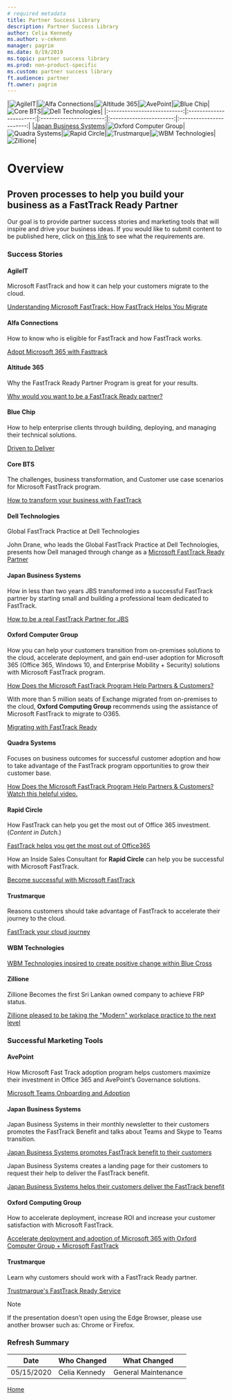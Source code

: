 ```yaml
---
# required metadata
title: Partner Success Library
description: Partner Success Library
author: Celia Kennedy
ms.author: v-cekenn
manager: pagrim
ms.date: 8/19/2019
ms.topic: partner success library
ms.prod: non-product-specific
ms.custom: partner success library
ft.audience: partner
ft.owner: pagrim
---
```


|![AgileIT](https://ftdocs-bcm.azureedge.net/public/agile-logo-v5.png)|![Alfa Connections](https://ftdocs-bcm.azureedge.net/public/alfa-logo-v4.png)|![Altitude 365](https://ftdocs-bcm.azureedge.net/public/altitude-365-v2.png)|![AvePoint](https://ftdocs-bcm.azureedge.net/public/avepoint-logo.png )|![Blue Chip](https://ftdocs-bcm.azureedge.net/public/blue-chip-logo-v1.png)|![Core BTS](https://ftdocs-bcm.azureedge.net/public/corebts-logo-v1.png)|![Dell Technologies](https://ftdocs-bcm.azureedge.net/public/dell-logo-v3.png)|
|:---------------------------:|:-----------------------:|:-----------------------:|:-----------------------:|:-----------------------:|
|[Japan Business Systems](https://ftdocs-bcm.azureedge.net/public/japanese-business-systems-v1.png)|![Oxford Computer Group](https://ftdocs-bcm.azureedge.net/public/oxford-logo-v4.png)|![Quadra Systems](https://ftdocs-bcm.azureedge.net/public/quadra-logo-v2.png)|![Rapid Circle](https://ftdocs-bcm.azureedge.net/public/rapid-circle-v3.png)|![Trustmarque](https://ftdocs-bcm.azureedge.net/public/trustmarque-logo-v1)|![WBM Technologies](https://ftdocs-bcm.azureedge.net/public/wbm-technologies.png)|![Zillione](https://ftdocs-bcm.azureedge.net/public/zillione-logo-v1.png)|

# Overview

## Proven processes to help you build your business as a FastTrack Ready Partner

Our goal is to provide partner success stories and marketing tools that will inspire and drive your business ideas. If you would like to submit content to be published here, click on [this link](partner-success-library-submission-form.md) to see what the requirements are.

### Success Stories

#### **AgileIT**

Microsoft FastTrack and how it can help your customers migrate to the cloud.

[Understanding Microsoft FastTrack: How FastTrack Helps You Migrate](https://www.agileit.com/news/microsoft-fasttrack-migrate)

#### **Alfa Connections**

How to know who is eligible for FastTrack and how FastTrack works.

[Adopt Microsoft 365 with Fasttrack](http://www.alfaconnections.com/fasttrack/)

#### **Altitude 365**

Why the FastTrack Ready Partner Program is great for your results.

[Why would you want to be a FastTrack Ready partner?](https://ftdocs-bcm.azureedge.net/public/altitude-365-video-v1)

#### **Blue Chip**

How to help enterprise clients through building, deploying, and managing their technical solutions.

[Driven to Deliver](https://ftdocs-bcm.azureedge.net/public/blue-chip-frp-connections-redmond-recording-v1)

#### **Core BTS**

The challenges, business transformation, and Customer use case scenarios for Microsoft FastTrack program.

[How to transform your business with FastTrack](https://ftdocs-bcm.azureedge.net/public/corebts-may-2019-v1.pdf)

#### **Dell Technologies**

Global FastTrack Practice at Dell Technologies

John Drane, who leads the Global FastTrack Practice at Dell Technologies, presents how Dell managed through change as a [Microsoft FastTrack Ready Partner](https://ftdocs-bcm.azureedge.net/public/psl-dell-frp-presentation-v1.pptx)

#### **Japan Business Systems**

How in less than two years JBS transformed into a successful FastTrack partner by starting small and building a professional team dedicated to FastTrack.

[How to be a real FastTrack Partner for JBS](https://ftdocs-bcm.azureedge.net/public/jbs-ftphistory-v1.pdf)

#### **Oxford Computer Group**

How you can help your customers transition from on-premises solutions to the cloud, accelerate deployment, and gain end-user adoption for Microsoft 365 (Office 365, Windows 10, and Enterprise Mobility + Security) solutions with Microsoft FastTrack program.

[How Does the Microsoft FastTrack Program Help Partners & Customers?](https://oxfordcomputergroup.com/resources/microsoft-fasttrack-ready-partner/)

With more than 5 million seats of Exchange migrated from on-premises to the cloud, **Oxford Computing Group** recommends using the assistance of Microsoft FastTrack to migrate to O365.

[Migrating with FastTrack Ready](https://oxfordcomputergroup.com/resources/end-of-support-exchange-2010/)

#### **Quadra Systems**

Focuses on business outcomes for successful customer adoption and how to take advantage of the FastTrack program opportunities to grow their customer base.
  
[How Does the Microsoft FastTrack Program Help Partners & Customers? Watch this helpful video.](https://ftdocs-bcm.azureedge.net/public/quadra-fasttracking-success-v1.pptx)

#### **Rapid Circle**

How FastTrack can help you get the most out of Office 365 investment. (*Content in Dutch.*)

[FastTrack helps you get the most out of Office365](https://www.rapidcircle.com/fasttrack-2)

How an Inside Sales Consultant for **Rapid Circle** can help you be successful with Microsoft FastTrack.

[Become successful with Microsoft FastTrack](https://www.linkedin.com/posts/activity-6567023432498847744-nhSP)

#### **Trustmarque**

Reasons customers should take advantage of FastTrack to accelerate their journey to the cloud.

[FastTrack your cloud journey](https://www.trustmarque.com/news/fasttrack-your-cloud-journey/)

#### **WBM Technologies**

[WBM Technologies inpsired to create positive change within Blue Cross](https://www.linkedin.com/posts/wbmtech_moving-to-the-modern-workplace-wbm-technologies-activity-6608037055714988034-O6oL/)

#### **Zillione**

Zillione Becomes the first Sri Lankan owned company to achieve FRP status.

[Zillione pleased to be taking the "Modern" workplace practice to the next level](https://www.linkedin.com/pulse/zillione-becomes-first-sri-lankan-owned-company-achieve-sujan-suresh/)

### Successful Marketing Tools

#### **AvePoint**

How Microsoft Fast Track adoption program helps customers maximize their investment in Office 365 and AvePoint’s Governance solutions.

[Microsoft Teams Onboarding and Adoption](https://ftdocs-bcm.azureedge.net/public/avepoint-msft-teamsonboarding-v1)

#### **Japan Business Systems**

Japan Business Systems in their monthly newsletter to their customers promotes the  FastTrack Benefit and talks about Teams and Skype to Teams transition.

[Japan Business Systems promotes FastTrack benefit to their customers](https://ftdocs-bcm.azureedge.net/public/jbs-newsletter-v1.oft)

Japan Business Systems creates a landing page for their customers to request their help to deliver the FastTrack benefit.

[Japan Business Systems helps their customers deliver the FastTrack benefit](https://pages.jbs.co.jp/jbs_fasttrack.html)

#### **Oxford Computing Group**

How to accelerate deployment, increase ROI and increase your customer satisfaction with Microsoft FastTrack.

[Accelerate deployment and adoption of Microsoft 365 with Oxford Computer Group + Microsoft FastTrack](https://oxfordcomputergroup.com/wp-content/uploads/2019/03/FastTrack-Services-Infographic.pdf)

#### **Trustmarque**

Learn why customers should work with a FastTrack Ready partner.

[Trustmarque's FastTrack Ready Service](https://www.trustmarque.com/wp-content/uploads/2018/12/Trustmarque_FastTrack_Ready_Datasheet.pdf)

>[!NOTE]
> If the presentation doesn’t open using the Edge Browser, please use another browser such as: Chrome or Firefox.

### Refresh Summary

|Date|Who Changed|What Changed|
|---------|---------------|----------------------------|
|05/15/2020| Celia Kennedy| General Maintenance|

[Home](http://partner-docs.microsoft.com)
